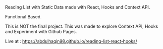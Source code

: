 Reading List with Static Data made with React, Hooks and Context API.

Functional Based.

This is NOT the final project. This was made to explore Context API, Hooks and Experiment with Github Pages.

Live at : https://abdulhaqin98.github.io/reading-list-react-hooks/

